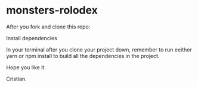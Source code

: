 # monsters-rolodex

After you fork and clone this repo:

Install dependencies

In your terminal after you clone your project down, remember to run eeither yarn or npm install to build all the dependencies in the project.

Hope you like it.

Cristian.

